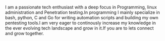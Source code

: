 I am a passionate tech enthusiast with a deep focus in Programming, linux administration and Penetration testing.In programming I mainly specialize in bash, python, C and Go for writing automation scripts  and building my own pentesting tools.I am very eager to continously increase my knowledge in the ever evolving tech landscape and grow in it.If you are to lets connect and grow together.
